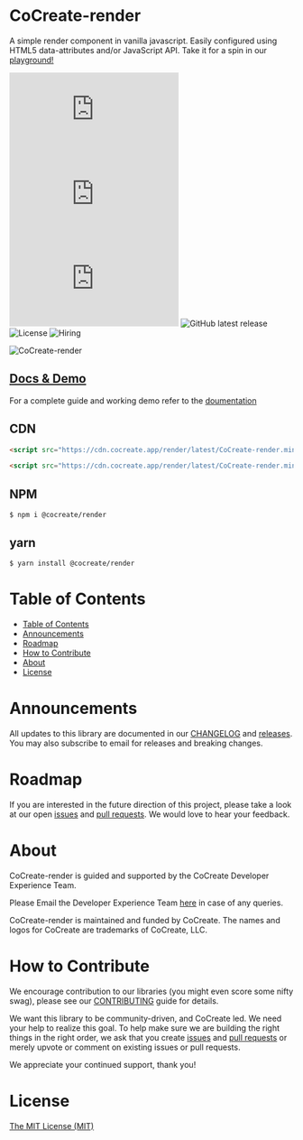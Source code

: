 # CoCreate-render

A simple render component in vanilla javascript. Easily configured using HTML5 data-attributes and/or JavaScript API. Take it for a spin in our [playground!](https://cocreate.app/docs/render)

![minified](https://img.badgesize.io/https://cdn.cocreate.app/render/latest/CoCreate-render.min.js?style=flat-square&label=minified&color=orange)
![gzip](https://img.badgesize.io/https://cdn.cocreate.app/render/latest/CoCreate-render.min.js?compression=gzip&style=flat-square&label=gzip&color=yellow)
![brotli](https://img.badgesize.io/https://cdn.cocreate.app/render/latest/CoCreate-render.min.js?compression=brotli&style=flat-square&label=brotli)
![GitHub latest release](https://img.shields.io/github/v/release/CoCreate-app/CoCreate-render?style=flat-square)
![License](https://img.shields.io/github/license/CoCreate-app/CoCreate-render?style=flat-square)
![Hiring](https://img.shields.io/static/v1?style=flat-square&label=&message=Hiring&color=blueviolet)

![CoCreate-render](https://cdn.cocreate.app/docs/CoCreate-render.gif)

## [Docs & Demo](https://cocreate.app/docs/render)

For a complete guide and working demo refer to the [doumentation](https://cocreate.app/docs/render)

## CDN

```html
<script src="https://cdn.cocreate.app/render/latest/CoCreate-render.min.js"></script>
```

```html
<script src="https://cdn.cocreate.app/render/latest/CoCreate-render.min.css"></script>
```

## NPM

```shell
$ npm i @cocreate/render
```

## yarn

```shell
$ yarn install @cocreate/render
```

# Table of Contents

- [Table of Contents](#table-of-contents)
- [Announcements](#announcements)
- [Roadmap](#roadmap)
- [How to Contribute](#how-to-contribute)
- [About](#about)
- [License](#license)

<a name="announcements"></a>

# Announcements

All updates to this library are documented in our [CHANGELOG](https://github.com/CoCreate-app/CoCreate-render/blob/master/CHANGELOG.md) and [releases](https://github.com/CoCreate-app/CoCreate-render/releases). You may also subscribe to email for releases and breaking changes.

<a name="roadmap"></a>

# Roadmap

If you are interested in the future direction of this project, please take a look at our open [issues](https://github.com/CoCreate-app/CoCreate-render/issues) and [pull requests](https://github.com/CoCreate-app/CoCreate-render/pulls). We would love to hear your feedback.

<a name="about"></a>

# About

CoCreate-render is guided and supported by the CoCreate Developer Experience Team.

Please Email the Developer Experience Team [here](mailto:develop@cocreate.app) in case of any queries.

CoCreate-render is maintained and funded by CoCreate. The names and logos for CoCreate are trademarks of CoCreate, LLC.

<a name="contribute"></a>

# How to Contribute

We encourage contribution to our libraries (you might even score some nifty swag), please see our [CONTRIBUTING](https://github.com/CoCreate-app/CoCreate-render/blob/master/CONTRIBUTING.md) guide for details.

We want this library to be community-driven, and CoCreate led. We need your help to realize this goal. To help make sure we are building the right things in the right order, we ask that you create [issues](https://github.com/CoCreate-app/CoCreate-render/issues) and [pull requests](https://github.com/CoCreate-app/CoCreate-render/pulls) or merely upvote or comment on existing issues or pull requests.

We appreciate your continued support, thank you!

# License

[The MIT License (MIT)](https://github.com/CoCreate-app/CoCreate-render/blob/master/LICENSE)
